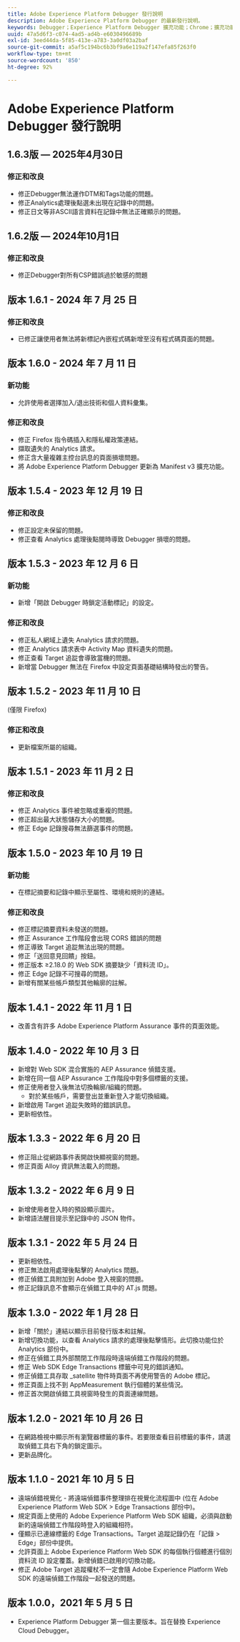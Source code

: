 ```yaml
---
title: Adobe Experience Platform Debugger 發行說明
description: Adobe Experience Platform Debugger 的最新發行說明。
keywords: Debugger；Experience Platform Debugger 擴充功能；Chrome；擴充功能；發行說明
uuid: 47a5d6f3-c074-4ad5-ad4b-e6030496689b
exl-id: 3eed44da-5f85-413e-a783-3a0df03a2baf
source-git-commit: a5af5c194bc6b3bf9a6e119a2f147efa85f263f0
workflow-type: tm+mt
source-wordcount: '850'
ht-degree: 92%

---
```


# Adobe Experience Platform Debugger 發行說明

## 1.6.3版 — 2025年4月30日

### 修正和改良

* 修正Debugger無法運作DTM和Tags功能的問題。
* 修正Analytics處理後點選未出現在記錄中的問題。
* 修正日文等非ASCII語言資料在記錄中無法正確顯示的問題。

## 1.6.2版 — 2024年10月1日

### 修正和改良

* 修正Debugger對所有CSP錯誤過於敏感的問題

## 版本 1.6.1 - 2024 年 7 月 25 日

### 修正和改良

* 已修正讓使用者無法將新標記內嵌程式碼新增至沒有程式碼頁面的問題。

## 版本 1.6.0 - 2024 年 7 月 11 日

### 新功能

* 允許使用者選擇加入/退出技術和個人資料彙集。

### 修正和改良

* 修正 Firefox 指令碼插入和隱私權政策連結。
* 擷取遺失的 Analytics 請求。
* 修正含大量複雜主控台訊息的頁面損壞問題。
* 將 Adobe Experience Platform Debugger 更新為 Manifest v3 擴充功能。

## 版本 1.5.4 - 2023 年 12 月 19 日

### 修正和改良

* 修正設定未保留的問題。
* 修正查看 Analytics 處理後點閱時導致 Debugger 損壞的問題。

## 版本 1.5.3 - 2023 年 12 月 6 日

### 新功能

* 新增「開啟 Debugger 時鎖定活動標記」的設定。

### 修正和改良

* 修正私人網域上遺失 Analytics 請求的問題。
* 修正 Analytics 請求表中 Activity Map 資料遺失的問題。
* 修正查看 Target 追踨會導致當機的問題。
* 新增當 Debugger 無法在 Firefox 中設定頁面基礎結構時發出的警告。

## 版本 1.5.2 - 2023 年 11 月 10 日

(僅限 Firefox)

### 修正和改良

* 更新檔案所屬的組織。

## 版本 1.5.1 - 2023 年 11 月 2 日

### 修正和改良

* 修正 Analytics 事件被忽略或重複的問題。
* 修正超出最大狀態儲存大小的問題。
* 修正 Edge 記錄搜尋無法篩選事件的問題。

## 版本 1.5.0 - 2023 年 10 月 19 日

### 新功能

* 在標記摘要和記錄中顯示至屬性、環境和規則的連結。

### 修正和改良

* 修正標記摘要資料未發送的問題。
* 修正 Assurance 工作階段會出現 CORS 錯誤的問題
* 修正導致 Target 追踨無法出現的問題。
* 修正「送回意見回饋」按鈕。
* 修正版本 ≥2.18.0 的 Web SDK 摘要缺少「資料流 ID」。
* 修正 Edge 記錄不可搜尋的問題。
* 新增有關某些帳戶類型其他輪廓的註解。

## 版本 1.4.1 - 2022 年 11 月 1 日

* 改善含有許多 Adob&#x200B;&#x200B;e Experience Platform Assurance 事件的頁面效能。

## 版本 1.4.0 - 2022 年 10 月 3 日

* 新增對 Web SDK 混合實施的 AEP Assurance 偵錯支援。
* 新增在同一個 AEP Assurance 工作階段中對多個標籤的支援。
* 修正使用者登入後無法切換輪廓/組織的問題。
   * 對於某些帳戶，需要登出並重新登入才能切換組織。
* 新增啟用 Target 追踨失敗時的錯誤訊息。
* 更新相依性。

## 版本 1.3.3 - 2022 年 6 月 20 日

* 修正阻止從網路事件表開啟快顯視窗的問題。
* 修正頁面 Alloy 資訊無法載入的問題。

## 版本 1.3.2 - 2022 年 6 月 9 日

* 新增使用者登入時的預設顯示圖片。
* 新增語法醒目提示至記錄中的 JSON 物件。

## 版本 1.3.1 - 2022 年 5 月 24 日

* 更新相依性。
* 修正無法啟用處理後點擊的 Analytics 問題。
* 修正偵錯工具附加到 Adob&#x200B;&#x200B;e 登入視窗的問題。
* 修正記錄訊息不會顯示在偵錯工具中的 AT.js 問題。

## 版本 1.3.0 - 2022 年 1 月 28 日

* 新增「關於」連結以顯示目前發行版本和註解。
* 新增切換功能，以查看 Analytics 請求的處理後點擊情形。此切換功能位於 Analytics 部份中。
* 修正在偵錯工具外部關閉工作階段時遠端偵錯工作階段的問題。
* 修正 Web SDK Edge Transactions 標籤中可見的錯誤通知。
* 修正偵錯工具存取 _satellite 物件時頁面不再使用警告的 Adob&#x200B;&#x200B;e 標記。
* 修正頁面上找不到 AppMeasurement 執行個體的某些情&#x200B;&#x200B;況。
* 修正首次開啟偵錯工具視窗時發生的頁面連線問題。

## 版本 1.2.0 - 2021 年 10 月 26 日

* 在網路檢視中顯示所有瀏覽器標籤的事件。若要限查看目前標籤的事件，請選取偵錯工具右下角的鎖定圖示。
* 更新品牌化。

## 版本 1.1.0 - 2021 年 10 月 5 日

* 遠端偵錯視覺化 - 將遠端偵錯事件整理排在視覺化流程圖中 (位在 Adob&#x200B;&#x200B;e Experience Platform Web SDK > Edge Transactions 部份中)。
* 規定頁面上使用的 Adob&#x200B;&#x200B;e Experience Platform Web SDK 組織，必須與啟動新的遠端偵錯工作階段時登入的組織相符。
* 僅顯示已連線標籤的 Edge Transactions。Target 追蹤記錄仍在「記錄 > Edge」部份中提供。
* 允許頁面上 Adob&#x200B;&#x200B;e Experience Platform Web SDK 的每個執行個體進行個別資料流 ID 設定覆蓋。新增偵錯已啟用的切換功能。
* 修正 Adob&#x200B;&#x200B;e Target 追蹤權杖不一定會隨 Adob&#x200B;&#x200B;e Experience Platform Web SDK 的遠端偵錯工作階段一起發送的問題。

## 版本 1.0.0，2021 年 5 月 5 日

* Experience Platform Debugger 第一個主要版本。旨在替換 Experience Cloud Debugger。
